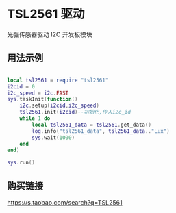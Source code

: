 # TSL2561 驱动

光强传感器驱动 I2C 开发板模块

## 用法示例

```lua

local tsl2561 = require "tsl2561"
i2cid = 0
i2c_speed = i2c.FAST
sys.taskInit(function()
    i2c.setup(i2cid,i2c_speed)
    tsl2561.init(i2cid)--初始化,传入i2c_id
    while 1 do
        local tsl2561_data = tsl2561.get_data()
        log.info("tsl2561_data", tsl2561_data.."Lux")
        sys.wait(1000)
    end
end)

sys.run()
```

## 购买链接

https://s.taobao.com/search?q=TSL2561
